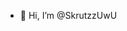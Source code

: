 - 👋 Hi, I’m @SkrutzzUwU

<!---
SkrutzzUwU/SkrutzzUwU is a ✨ special ✨ repository because its `README.md` (this file) appears on your GitHub profile.
You can click the Preview link to take a look at your changes.
--->
